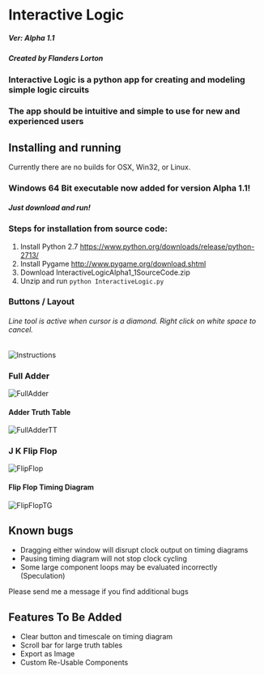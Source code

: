 # Interactive Logic

##### Ver: Alpha 1.1
##### Created by Flanders Lorton

### Interactive Logic is a python app for creating and modeling simple logic circuits
### The app should be intuitive and simple to use for new and experienced users

## Installing and running
Currently there are no builds for OSX, Win32, or Linux.

### Windows 64 Bit executable now added for version Alpha 1.1!

##### Just download and run!


### Steps for installation from source code:
1. Install Python 2.7 https://www.python.org/downloads/release/python-2713/
2. Install Pygame http://www.pygame.org/download.shtml
3. Download InteractiveLogicAlpha1_1SourceCode.zip
4. Unzip and run `python InteractiveLogic.py`

### Buttons / Layout

###### Line tool is active when cursor is a diamond. Right click on white space to cancel.  
![Instructions](http://puu.sh/wJDXW/e10b379be1.png)

### Full Adder
![FullAdder](http://puu.sh/wJDYs/556acbfcca.png)

#### Adder Truth Table
![FullAdderTT](http://puu.sh/wJE6w/ef07bc44e9.png)

### J K Flip Flop
![FlipFlop](http://puu.sh/wJE27/aaf6d2ba70.png)

#### Flip Flop Timing Diagram
![FlipFlopTG](http://puu.sh/wJE7c/9dd1ef6067.png)

## Known bugs
- Dragging either window will disrupt clock output on timing diagrams
- Pausing timing diagram will not stop clock cycling
- Some large component loops may be evaluated incorrectly (Speculation)

Please send me a message if you find additional bugs

## Features To Be Added
- Clear button and timescale on timing diagram
- Scroll bar for large truth tables
- Export as Image
- Custom Re-Usable Components

